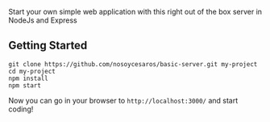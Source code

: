 Start your own simple web application with this right out of the box server in NodeJs and Express

## Getting Started

```
git clone https://github.com/nosoycesaros/basic-server.git my-project
cd my-project
npm install
npm start
```

Now you can go in your browser to `http://localhost:3000/` and start coding!